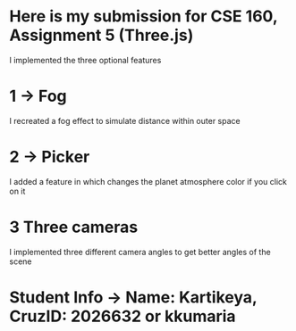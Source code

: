 # Here is my submission for CSE 160, Assignment 5 (Three.js)
I implemented the three optional features
# 1 -> Fog
I recreated a fog effect to simulate distance within outer space
# 2 -> Picker
I added a feature in which changes the planet atmosphere color if you click on it
# 3 Three cameras
I implemented three different camera angles to get better angles of the scene
# Student Info -> Name: Kartikeya, CruzID: 2026632 or kkumaria
